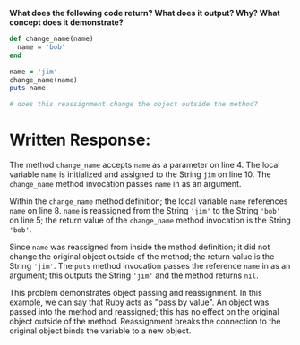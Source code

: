 **What does the following code return? What does it output? Why? What concept does it demonstrate?**

```ruby
def change_name(name)
  name = 'bob'
end

name = 'jim'
change_name(name)
puts name

# does this reassignment change the object outside the method?
```
# Written Response:

The method `change_name` accepts `name` as a parameter on line 4.
The local variable `name` is initialized and assigned to the String `jim` on line 10. The `change_name` method invocation passes `name` in as an argument.

Within the `change_name` method definition; the local variable `name` references `name` on line 8. `name` is reassigned from the String `'jim'` to the String `'bob'` on line 5; the return value of the `change_name` method invocation is the String `'bob'`.

Since `name` was reassigned from inside the method definition; it did not change the original object outside of the method; the return value is the String `'jim'`.
The `puts` method invocation passes the reference `name` in as an argument; this outputs the String `'jim'` and the method returns `nil`.

This problem demonstrates object passing and reassignment. In this example, we can say that Ruby acts as "pass by value". An object was passed into the method and reassigned; this has no effect on the original object outside of the method. Reassignment breaks the connection to the original object binds the variable to a new object.

